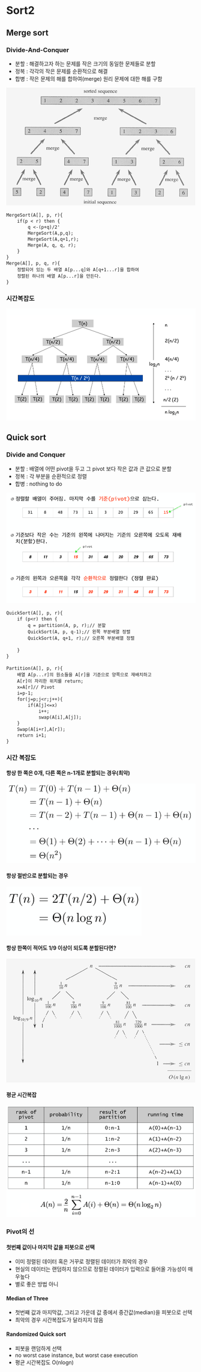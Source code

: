 # Sort2

## Merge sort

### Divide-And-Conquer

* 분할 : 해결하고자 하는 문제를 작은 크기의 동일한 문제들로 분할
* 정복 : 각각의 작은 문제를 순환적으로 해결
* 합병 : 작은 문제의 해를 합하여\(merge\) 원리 문제에 대한 해를 구함

![](.gitbook/assets/image%20%289%29.png)

```text
MergeSort(A[], p, r){
    if(p < r) then {
        q <-(p+q)/2'
        MergeSort(A,p,q);
        MergeSort(A,q+1,r);
        Merge(A, q, q, r);
    }
}
Merge(A[], p, q, r){
    정렬되어 있는 두 배열 A[p...q]와 A[q+1...r]을 합하여
    정렬된 하나의 배열 A[p...r]을 만든다.
}

```

### 시간복잡도

![](.gitbook/assets/image%20%2813%29.png)



## Quick sort

### Divide and Conquer

* 분할 : 배열에 어떤 pivot을 두고 그 pivot 보다 작은 값과 큰 값으로 분할
* 정복 : 각 부분을 순환적으로 정렬
* 합병 : nothing to do

![](.gitbook/assets/image%20%285%29.png)

```text
QuickSort(A[], p, r){
    if (p<r) then {
        q = partition(A, p, r);// 분할
        QuickSort(A, p, q-1);// 왼쪽 부분배열 정렬
        QuickSort(A, q+1, r);// 오른쪽 부분배열 정렬
        
    }
}

Partition(A[], p, r){
    배열 A[p...r]의 원소들을 A[r]을 기준으로 양쪽으로 재배치하고
    A[r]이 자리한 위치를 return;
    x=A[r]// Pivot
    i=p-1;
    for(j=p;j<r;j++){
        if(A[j]<=x)
            i++;
            swap(A[i],A[j]);
    }
    Swap(A[i+r],A[r]);
    return i+1;
}
```



### 시간 복잡도

#### 항상 한 쪽은 0개, 다른 쪽은 n-1개로 분할되는 경우\(최악\)

![](.gitbook/assets/image%20%288%29.png)



#### 항상 절반으로 분할되는 경우

![](.gitbook/assets/image%20%287%29.png)

#### 

#### 항상 한쪽이 적어도 1/9 이상이 되도록 분할된다면?

![](.gitbook/assets/image%20%2814%29.png)

#### 평균 시간복잡

![](.gitbook/assets/image%20%2815%29.png)





### Pivot의 선

#### 첫번째 값이나 마지막 값을 피봇으로 선택

* 이미 정렬된 데이터 혹은 거꾸로 정렬된 데이터가 최악의 경우
* 현실의 데이터는 랜덤하지 않으므로 정렬된 데이터가 입력으로 들어올 가능성이 매우높다
* 별로 좋은 방법 아니

#### Median of Three

* 첫번쨰 값과 마지막값, 그리고 가운데 값 중에서 중간값\(median\)을 피봇으로 선택
* 최악의 경우 시간복잡도가 달라지지 않음

#### Randomized Quick sort

* 피봇을 랜덤하게 선택
* no worst case instance, but worst case execution
* 평균 시간복잡도 O\(nlogn\)

